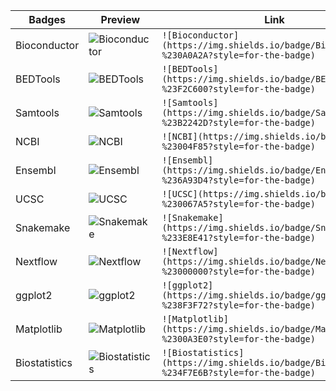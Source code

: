 | **Badges**            | **Preview**                                                                 | **Link**                                                                 |
|-----------------------|-----------------------------------------------------------------------------|--------------------------------------------------------------------------|
| Bioconductor          | ![Bioconductor](https://img.shields.io/badge/Bioconductor-%230A0A2A?style=for-the-badge) | `![Bioconductor](https://img.shields.io/badge/Bioconductor-%230A0A2A?style=for-the-badge)` |
| BEDTools              | ![BEDTools](https://img.shields.io/badge/BEDTools-%23F2C600?style=for-the-badge) | `![BEDTools](https://img.shields.io/badge/BEDTools-%23F2C600?style=for-the-badge)` |
| Samtools              | ![Samtools](https://img.shields.io/badge/Samtools-%23B2242D?style=for-the-badge) | `![Samtools](https://img.shields.io/badge/Samtools-%23B2242D?style=for-the-badge)` |
| NCBI                  | ![NCBI](https://img.shields.io/badge/NCBI-%23004F85?style=for-the-badge) | `![NCBI](https://img.shields.io/badge/NCBI-%23004F85?style=for-the-badge)` |
| Ensembl               | ![Ensembl](https://img.shields.io/badge/Ensembl-%236A93D4?style=for-the-badge) | `![Ensembl](https://img.shields.io/badge/Ensembl-%236A93D4?style=for-the-badge)` |
| UCSC                  | ![UCSC](https://img.shields.io/badge/UCSC-%230067A5?style=for-the-badge) | `![UCSC](https://img.shields.io/badge/UCSC-%230067A5?style=for-the-badge)` |
| Snakemake             | ![Snakemake](https://img.shields.io/badge/Snakemake-%233E8E41?style=for-the-badge) | `![Snakemake](https://img.shields.io/badge/Snakemake-%233E8E41?style=for-the-badge)` |
| Nextflow              | ![Nextflow](https://img.shields.io/badge/Nextflow-%23000000?style=for-the-badge) | `![Nextflow](https://img.shields.io/badge/Nextflow-%23000000?style=for-the-badge)` |
| ggplot2               | ![ggplot2](https://img.shields.io/badge/ggplot2-%238F3F72?style=for-the-badge) | `![ggplot2](https://img.shields.io/badge/ggplot2-%238F3F72?style=for-the-badge)` |
| Matplotlib            | ![Matplotlib](https://img.shields.io/badge/Matplotlib-%2300A3E0?style=for-the-badge) | `![Matplotlib](https://img.shields.io/badge/Matplotlib-%2300A3E0?style=for-the-badge)` |
| Biostatistics         | ![Biostatistics](https://img.shields.io/badge/Biostatistics-%234F7E6B?style=for-the-badge) | `![Biostatistics](https://img.shields.io/badge/Biostatistics-%234F7E6B?style=for-the-badge)` |
